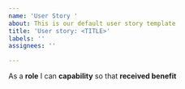 ```yaml
---
name: 'User Story '
about: This is our default user story template
title: 'User story: <TITLE>'
labels: ''
assignees: ''

---
```


As a **role** I can **capability** so that **received benefit**
